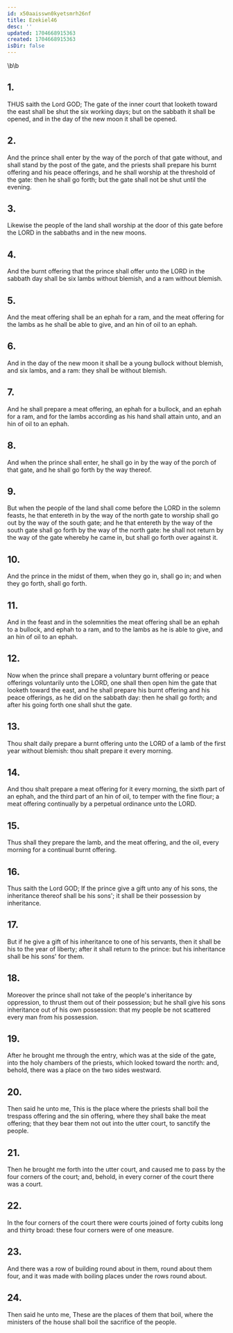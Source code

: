 ```yaml
---
id: x50aaisswn0kyetsmrh26nf
title: Ezekiel46
desc: ''
updated: 1704668915363
created: 1704668915363
isDir: false
---
```

\b\b
## 1.
THUS saith the Lord GOD; The gate of the inner court that looketh toward the east shall be shut the six working days; but on the sabbath it shall be opened, and in the day of the new moon it shall be opened.
## 2.
And the prince shall enter by the way of the porch of that gate without, and shall stand by the post of the gate, and the priests shall prepare his burnt offering and his peace offerings, and he shall worship at the threshold of the gate: then he shall go forth; but the gate shall not be shut until the evening.
## 3.
Likewise the people of the land shall worship at the door of this gate before the LORD in the sabbaths and in the new moons.
## 4.
And the burnt offering that the prince shall offer unto the LORD in the sabbath day shall be six lambs without blemish, and a ram without blemish.
## 5.
And the meat offering shall be an ephah for a ram, and the meat offering for the lambs as he shall be able to give, and an hin of oil to an ephah.
## 6.
And in the day of the new moon it shall be a young bullock without blemish, and six lambs, and a ram: they shall be without blemish.
## 7.
And he shall prepare a meat offering, an ephah for a bullock, and an ephah for a ram, and for the lambs according as his hand shall attain unto, and an hin of oil to an ephah.
## 8.
And when the prince shall enter, he shall go in by the way of the porch of that gate, and he shall go forth by the way thereof.
## 9.
But when the people of the land shall come before the LORD in the solemn feasts, he that entereth in by the way of the north gate to worship shall go out by the way of the south gate; and he that entereth by the way of the south gate shall go forth by the way of the north gate: he shall not return by the way of the gate whereby he came in, but shall go forth over against it.
## 10.
And the prince in the midst of them, when they go in, shall go in; and when they go forth, shall go forth.
## 11.
And in the feast and in the solemnities the meat offering shall be an ephah to a bullock, and ephah to a ram, and to the lambs as he is able to give, and an hin of oil to an ephah.
## 12.
Now when the prince shall prepare a voluntary burnt offering or peace offerings voluntarily unto the LORD, one shall then open him the gate that looketh toward the east, and he shall prepare his burnt offering and his peace offerings, as he did on the sabbath day: then he shall go forth; and after his going forth one shall shut the gate.
## 13.
Thou shalt daily prepare a burnt offering unto the LORD of a lamb of the first year without blemish: thou shalt prepare it every morning.
## 14.
And thou shalt prepare a meat offering for it every morning, the sixth part of an ephah, and the third part of an hin of oil, to temper with the fine flour; a meat offering continually by a perpetual ordinance unto the LORD.
## 15.
Thus shall they prepare the lamb, and the meat offering, and the oil, every morning for a continual burnt offering.
## 16.
Thus saith the Lord GOD; If the prince give a gift unto any of his sons, the inheritance thereof shall be his sons'; it shall be their possession by inheritance.
## 17.
But if he give a gift of his inheritance to one of his servants, then it shall be his to the year of liberty; after it shall return to the prince: but his inheritance shall be his sons' for them.
## 18.
Moreover the prince shall not take of the people's inheritance by oppression, to thrust them out of their possession; but he shall give his sons inheritance out of his own possession: that my people be not scattered every man from his possession.
## 19.
After he brought me through the entry, which was at the side of the gate, into the holy chambers of the priests, which looked toward the north: and, behold, there was a place on the two sides westward.
## 20.
Then said he unto me, This is the place where the priests shall boil the trespass offering and the sin offering, where they shall bake the meat offering; that they bear them not out into the utter court, to sanctify the people.
## 21.
Then he brought me forth into the utter court, and caused me to pass by the four corners of the court; and, behold, in every corner of the court there was a court.
## 22.
In the four corners of the court there were courts joined of forty cubits long and thirty broad: these four corners were of one measure.
## 23.
And there was a row of building round about in them, round about them four, and it was made with boiling places under the rows round about.
## 24.
Then said he unto me, These are the places of them that boil, where the ministers of the house shall boil the sacrifice of the people.
